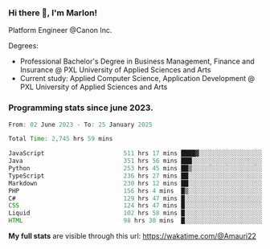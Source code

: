 
### Hi there 👋, I'm Marlon!

Platform Engineer @Canon Inc.

Degrees: 
- Professional Bachelor's Degree in Business Management, Finance and Insurance @ PXL University of Applied Sciences and Arts
- Current study: Applied Computer Science, Application Development @ PXL University of Applied Sciences and Arts

### Programming stats since june 2023.
<!--START_SECTION:waka-->

```java
From: 02 June 2023 - To: 25 January 2025

Total Time: 2,745 hrs 59 mins

JavaScript                      511 hrs 17 mins ████▓░░░░░░░░░░░░░░░░░░░░   18.23 %
Java                            351 hrs 56 mins ███░░░░░░░░░░░░░░░░░░░░░░   12.55 %
Python                          253 hrs 45 mins ██▒░░░░░░░░░░░░░░░░░░░░░░   09.05 %
TypeScript                      236 hrs 27 mins ██░░░░░░░░░░░░░░░░░░░░░░░   08.43 %
Markdown                        230 hrs 12 mins ██░░░░░░░░░░░░░░░░░░░░░░░   08.21 %
PHP                             156 hrs 4 mins  █▒░░░░░░░░░░░░░░░░░░░░░░░   05.57 %
C#                              129 hrs 47 mins █░░░░░░░░░░░░░░░░░░░░░░░░   04.63 %
CSS                             124 hrs 47 mins █░░░░░░░░░░░░░░░░░░░░░░░░   04.45 %
Liquid                          102 hrs 58 mins █░░░░░░░░░░░░░░░░░░░░░░░░   03.67 %
HTML                            98 hrs 30 mins  █░░░░░░░░░░░░░░░░░░░░░░░░   03.51 %
```

<!--END_SECTION:waka-->
**My full stats** are visible through this url: https://wakatime.com/@Amauri22
